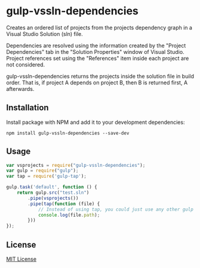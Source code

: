 # gulp-vssln-dependencies
Creates an ordered list of projects from the projects dependency graph in a Visual Studio Solution (sln) file.

Dependencies are resolved using the information created by the "Project Dependencies" tab in the "Solution Properties" window of Visual Studio. Project references set using the "References" item inside each project are not considered.

gulp-vssln-dependencies returns the projects inside the solution file in build order. That is, if project A depends on project B, then B is returned first, A afterwards. 
## Installation
Install package with NPM and add it to your development dependencies:

`npm install gulp-vssln-dependencies --save-dev`

## Usage
```typescript
var vsprojects = require("gulp-vssln-dependencies");
var gulp = require("gulp");
var tap = require('gulp-tap');

gulp.task('default', function () {
    return gulp.src("test.sln")
        .pipe(vsprojects())
        .pipe(tap(function (file) {
            // Instead of using tap, you could just use any other gulp plugin...
            console.log(file.path);
        }))
});
```

## License
[MIT License](http://en.wikipedia.org/wiki/MIT_License)
